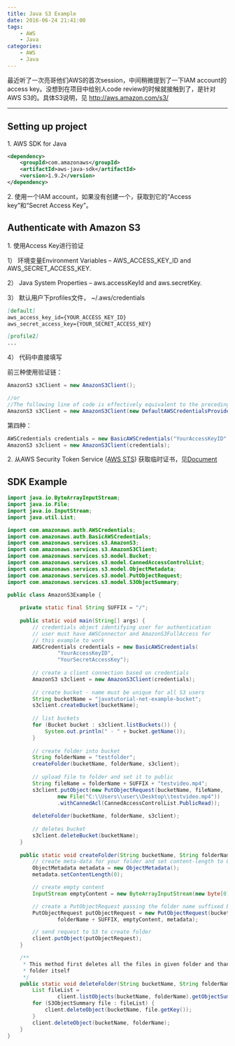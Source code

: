 ```yaml
---
title: Java S3 Example
date: 2016-06-24 21:41:00  
tags: 
    - AWS
    - Java
categories: 
    - AWS
    - Java
---
```


最近听了一次亮哥他们AWS的首次session，中间稍微提到了一下IAM account的access key。没想到在项目中给别人code review的时候就接触到了，是针对AWS S3的。具体S3说明，见 http://aws.amazon.com/s3/

---

## Setting up project

1\. AWS SDK for Java

```xml
<dependency>
    <groupId>com.amazonaws</groupId>
    <artifactId>aws-java-sdk</artifactId>
    <version>1.9.2</version>
</dependency>
```

2\. 使用一个IAM account，如果没有创建一个，获取到它的“Access key”和“Secret Access Key”。

## Authenticate with Amazon S3

1\. 使用Access Key进行验证

1） 环境变量Environment Variables – AWS\_ACCESS\_KEY\_ID and AWS\_SECRET\_ACCESS\_KEY.

2） Java System Properties – aws.accessKeyId and aws.secretKey.

3） 默认用户下profiles文件， ~/.aws/credentials

```markdown
[default]
aws_access_key_id={YOUR_ACCESS_KEY_ID}
aws_secret_access_key={YOUR_SECRET_ACCESS_KEY}

[profile2]
...
```

4） 代码中直接填写

前三种使用验证链：

```java
AmazonS3 s3Client = new AmazonS3Client();

//or
//The following line of code is effectively equivalent to the preceding example:
AmazonS3 s3Client = new AmazonS3Client(new DefaultAWSCredentialsProviderChain());
```

第四种：

```java
AWSCredentials credentials = new BasicAWSCredentials("YourAccessKeyID", "YourSecretAccessKey");
AmazonS3 s3client = new AmazonS3Client(credentials);
```

2\. 从AWS Security Token Service ([AWS STS](http://aws.amazon.com/documentation/iam/)) 获取临时证书，见[Document](http://docs.aws.amazon.com/AWSSdkDocsJava/latest/DeveloperGuide/prog-services-sts.html?highlight=awssecuritytokenserviceclient)

## SDK Example

```java
import java.io.ByteArrayInputStream;
import java.io.File;
import java.io.InputStream;
import java.util.List;

import com.amazonaws.auth.AWSCredentials;
import com.amazonaws.auth.BasicAWSCredentials;
import com.amazonaws.services.s3.AmazonS3;
import com.amazonaws.services.s3.AmazonS3Client;
import com.amazonaws.services.s3.model.Bucket;
import com.amazonaws.services.s3.model.CannedAccessControlList;
import com.amazonaws.services.s3.model.ObjectMetadata;
import com.amazonaws.services.s3.model.PutObjectRequest;
import com.amazonaws.services.s3.model.S3ObjectSummary;

public class AmazonS3Example {
	
	private static final String SUFFIX = "/";
	
	public static void main(String[] args) {
		// credentials object identifying user for authentication
		// user must have AWSConnector and AmazonS3FullAccess for 
		// this example to work
		AWSCredentials credentials = new BasicAWSCredentials(
				"YourAccessKeyID", 
				"YourSecretAccessKey");
		
		// create a client connection based on credentials
		AmazonS3 s3client = new AmazonS3Client(credentials);
		
		// create bucket - name must be unique for all S3 users
		String bucketName = "javatutorial-net-example-bucket";
		s3client.createBucket(bucketName);
		
		// list buckets
		for (Bucket bucket : s3client.listBuckets()) {
			System.out.println(" - " + bucket.getName());
		}
		
		// create folder into bucket
		String folderName = "testfolder";
		createFolder(bucketName, folderName, s3client);
		
		// upload file to folder and set it to public
		String fileName = folderName + SUFFIX + "testvideo.mp4";
		s3client.putObject(new PutObjectRequest(bucketName, fileName, 
				new File("C:\\Users\\user\\Desktop\\testvideo.mp4"))
				.withCannedAcl(CannedAccessControlList.PublicRead));
		
		deleteFolder(bucketName, folderName, s3client);
		
		// deletes bucket
		s3client.deleteBucket(bucketName);
	}
	
	public static void createFolder(String bucketName, String folderName, AmazonS3 client) {
		// create meta-data for your folder and set content-length to 0
		ObjectMetadata metadata = new ObjectMetadata();
		metadata.setContentLength(0);

		// create empty content
		InputStream emptyContent = new ByteArrayInputStream(new byte[0]);

		// create a PutObjectRequest passing the folder name suffixed by /
		PutObjectRequest putObjectRequest = new PutObjectRequest(bucketName,
				folderName + SUFFIX, emptyContent, metadata);

		// send request to S3 to create folder
		client.putObject(putObjectRequest);
	}

	/**
	 * This method first deletes all the files in given folder and than the
	 * folder itself
	 */
	public static void deleteFolder(String bucketName, String folderName, AmazonS3 client) {
		List fileList = 
				client.listObjects(bucketName, folderName).getObjectSummaries();
		for (S3ObjectSummary file : fileList) {
			client.deleteObject(bucketName, file.getKey());
		}
		client.deleteObject(bucketName, folderName);
	}
}

```